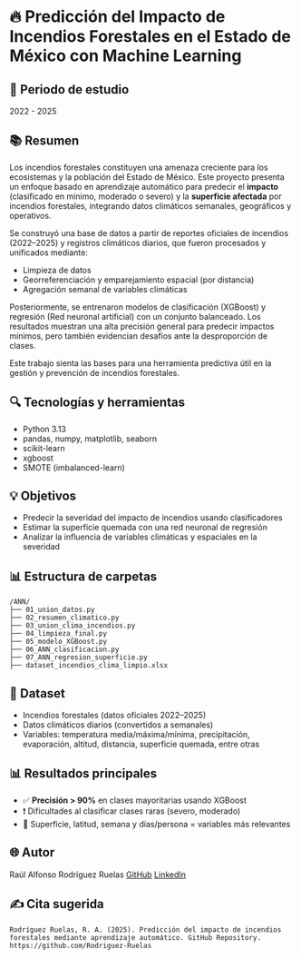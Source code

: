 # 🔥 Predicción del Impacto de Incendios Forestales en el Estado de México con Machine Learning

## 📅 Periodo de estudio

2022 - 2025

## 📚 Resumen

Los incendios forestales constituyen una amenaza creciente para los ecosistemas y la población del Estado de México. Este proyecto presenta un enfoque basado en aprendizaje automático para predecir el **impacto** (clasificado en mínimo, moderado o severo) y la **superficie afectada** por incendios forestales, integrando datos climáticos semanales, geográficos y operativos.

Se construyó una base de datos a partir de reportes oficiales de incendios (2022–2025) y registros climáticos diarios, que fueron procesados y unificados mediante:

* Limpieza de datos
* Georreferenciación y emparejamiento espacial (por distancia)
* Agregación semanal de variables climáticas

Posteriormente, se entrenaron modelos de clasificación (XGBoost) y regresión (Red neuronal artificial) con un conjunto balanceado. Los resultados muestran una alta precisión general para predecir impactos mínimos, pero también evidencian desafíos ante la desproporción de clases.

Este trabajo sienta las bases para una herramienta predictiva útil en la gestión y prevención de incendios forestales.

## 🔍 Tecnologías y herramientas

* Python 3.13
* pandas, numpy, matplotlib, seaborn
* scikit-learn
* xgboost
* SMOTE (imbalanced-learn)

## 💡 Objetivos

* Predecir la severidad del impacto de incendios usando clasificadores
* Estimar la superficie quemada con una red neuronal de regresión
* Analizar la influencia de variables climáticas y espaciales en la severidad

## 📊 Estructura de carpetas

```
/ANN/
├── 01_union_datos.py
├── 02_resumen_climatico.py
├── 03_union_clima_incendios.py
├── 04_limpieza_final.py
├── 05_modelo_XGBoost.py
├── 06_ANN_clasificacion.py
├── 07_ANN_regresion_superficie.py
├── dataset_incendios_clima_limpio.xlsx
```

## 📃 Dataset

* Incendios forestales (datos oficiales 2022–2025)
* Datos climáticos diarios (convertidos a semanales)
* Variables: temperatura media/máxima/mínima, precipitación, evaporación, altitud, distancia, superficie quemada, entre otras

## 📊 Resultados principales

* ✅ **Precisión > 90%** en clases mayoritarias usando XGBoost
* ❗ Dificultades al clasificar clases raras (severo, moderado)
* 🌿 Superficie, latitud, semana y días/persona = variables más relevantes

## 🌐 Autor

Raúl Alfonso Rodríguez Ruelas
[GitHub](https://github.com/Rodriguez-Ruelas)
[LinkedIn](https://www.linkedin.com/in/raul-rodriguez-ruelas-20634a171)

## ✍️ Cita sugerida

```
Rodríguez Ruelas, R. A. (2025). Predicción del impacto de incendios forestales mediante aprendizaje automático. GitHub Repository. https://github.com/Rodriguez-Ruelas
```
